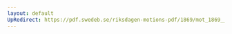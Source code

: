 ```yaml
---
layout: default
UpRedirect: https://pdf.swedeb.se/riksdagen-motions-pdf/1869/mot_1869__ak__00123/mot_1869__ak__00123_003.pdf
---
```

